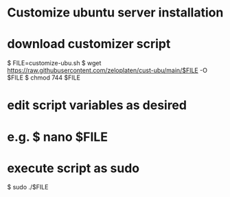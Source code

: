# Customize ubuntu server installation

# download customizer script
$ FILE=customize-ubu.sh
$ wget https://raw.githubusercontent.com/zeloplaten/cust-ubu/main/$FILE -O $FILE
$ chmod 744 $FILE

# edit script variables as desired
# e.g. $ nano $FILE

# execute script as sudo
$ sudo ./$FILE